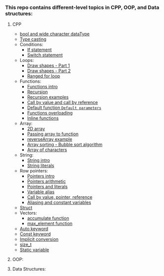 ### This repo contains different-level topics in CPP, OOP, and Data structures:
1. CPP
    - [bool and wide character dataType](https://github.com/HendEmad/GraduationProject_Embedded-AI-Medical-Quadcopter)
    - [Type casting]()
    - Conditions:
        - [If statement]()
        - [Switch statement]()
    - Loops:
        - [Draw shapes - Part 1]()
        - [Draw shapes - Part 2]()
        - [Ranged for loop]()
    - Functions:
        - [Functions intro]()
        - [Recursion]()
        - [Recursion examples]()
        - [Call by value and call by reference]()
        - [Default function `Default parameters`]()
        - [Functions overloading]()
        - [Inline functions]()
    - Array:
        - [2D array]()
        - [Passing array to function]()
        - [reverseArray example]()
        - [Array sorting - Bubble sort algorithm]()
        - [Array of characters]()
    - String:
        - [String intro]()
        - [String literals]()
    - Row pointers:
        - [Pointers intro]()
        - [Pointers arithmetic]()
        - [Pointers and literals]()
        - [Variable alias]()
        - [Call by value, pointer, reference]()
        - [Aliasing and constant variables]()
    - [Struct]()
    - Vectors:
        - [accumulate function]()
        - [max_element function]()
    - [Auto keyword]()
    - [Const keyword]()
    - [Implicit conversion]()
    - [size_t]()
    - [Static variable]()

2. OOP:

3. Data Structures:
